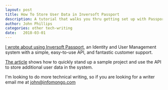 ```yaml
---
layout: post
title: How To Store User Data in Inversoft Passport
description: A tutorial that walks you thru getting set up with Passport, and how to store additional user data
author: John Phillips
categories: other tech-writing
date:   2018-03-01
---
```


[I wrote about using Inversoft Passport][1], an Identity and User Management system with a simple, easy-to-use API, and fantastic customer support. 

[The article][1] shows how to quickly stand up a sample project and use the API to store additional user data in the system. 

[1]: https://www.inversoft.com/blog/2018/02/28/storing-user-data-passport/utm_source=jphilips&utm_medium=authorpost&utm_campaign=storingurls

I'm looking to do more technical writing, so if you are looking for a writer email me at <a href="&#x6D;&#97;&#105;l&#116;&#x6F;:&#106;&#111;&#x68;&#x6E;&#64;&#x69;&#x6E;f&#111;&#x6D;&#x6F;&#110;&#x67;&#111;&#46;&#x63;&#111;&#109;">&#106;&#111;&#x68;&#x6E;&#64;&#x69;&#x6E;f&#111;&#x6D;&#x6F;&#110;&#x67;&#111;&#46;&#x63;&#111;&#109;</a>